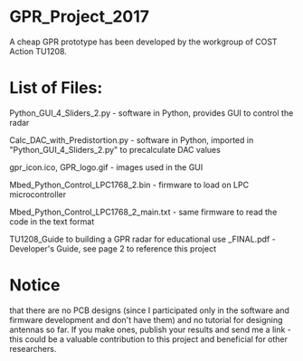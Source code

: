 # GPR_Project_2017
A cheap GPR prototype has been developed by the workgroup of COST Action TU1208.

# List of Files:
Python_GUI_4_Sliders_2.py      - software in Python, provides GUI to control the radar

Calc_DAC_with_Predistortion.py - software in Python, imported in "Python_GUI_4_Sliders_2.py" to precalculate DAC values

gpr_icon.ico,  GPR_logo.gif  - images used in the GUI

Mbed_Python_Control_LPC1768_2.bin      - firmware to load on LPC microcontroller

Mbed_Python_Control_LPC1768_2_main.txt - same firmware to read the code in the text format

TU1208_Guide to building a GPR radar for educational use _FINAL.pdf - Developer's Guide, see page 2 to reference this project


# Notice 
that there are no PCB designs (since I participated only in the software and firmware development and don't have them) and no tutorial for designing antennas so far. If you make ones, publish your results and send me a link - this could be a valuable contribution to this project and beneficial for other researchers.



